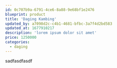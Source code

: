 ```yaml
---
id: 0c707b9a-6791-4ce6-8a88-9e68bf1e2476
blueprint: product
title: 'Daging Kambing'
updated_by: a7098d2c-c4b1-4681-bfbc-3a7f4d2bd583
updated_at: 1677910217
description: 'lorem ipsum dolor sit amet'
price: 1250000
categories:
  - daging
---
```

sadfasdfasdf